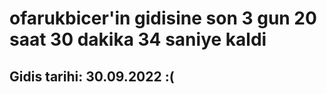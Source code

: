 # ofarukbicer'in gidisine son 3 gun 20 saat 30 dakika 34 saniye kaldi

## Gidis tarihi: 30.09.2022 :(